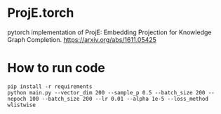 # ProjE.torch

pytorch implementation of ProjE: Embedding Projection for Knowledge Graph Completion.
https://arxiv.org/abs/1611.05425

# How to run code

```
pip install -r requirements
python main.py --vector_dim 200 --sample_p 0.5 --batch_size 200 --nepoch 100 --batch_size 200 --lr 0.01 --alpha 1e-5 --loss_method wlistwise
```